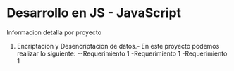 # Desarrollo en JS - JavaScript
Informacion detalla por proyecto
1. Encriptacion y Desencriptacion de datos.- En este proyecto podemos realizar lo siguiente:
  --Requerimiento 1
  -Requerimiento 1
  -Requerimiento 1

